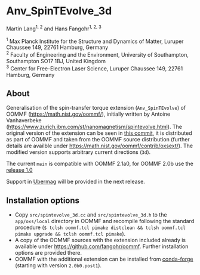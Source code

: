 # Anv_SpinTEvolve_3d
Martin Lang<sup>1, 2</sup> and Hans Fangohr<sup>1, 2, 3</sup>

<sup>1</sup> Max Planck Institute for the Structure and Dynamics of Matter, Luruper Chaussee 149, 22761 Hamburg, Germany   
<sup>2</sup> Faculty of Engineering and the Environment, University of Southampton, Southampton SO17 1BJ, United Kingdom  
<sup>3</sup> Center for Free-Electron Laser Science, Luruper Chaussee 149, 22761 Hamburg, Germany

## About

Generalisation of the spin-transfer torque extension (`Anv_SpinTEvolve`) of
OOMMF (https://math.nist.gov/oommf/), initially written by Antoine Vanhaverbeke
(https://www.zurich.ibm.com/st/nanomagnetism/spintevolve.html). The original
version of the extension can be seen in
[this commit](https://github.com/oommf-extensions/anv-spintevolve-3d/tree/75ddb5d04c40a7c7213ab2bba9cf1f4e7e0d79a8),
it is distributed as part of OOMMF and taken from the OOMMF source distribution (further details are availble under https://math.nist.gov/oommf/contrib/oxsext/).
The modified version supports arbitrary current directions (`3d`).

The current `main` is compatible with OOMMF 2.1a0, for OOMMF 2.0b use the [release 1.0](https://github.com/oommf-extensions/anv-spintevolve-3d/releases/tag/v1.0)

Support in [Ubermag](https://ubermag.github.io) will be provided in the next release.

## Installation options

- Copy `src/spintevolve_3d.cc` and `src/spintevolve_3d.h` to the `app/oxs/local` directory in OOMMF and recompile following the standard procedure (`$ tclsh oommf.tcl pimake distclean && tclsh oommf.tcl pimake upgrade && tclsh oommf.tcl pimake`).
- A copy of the OOMMF sources with the extension included already is available under https://github.com/fangohr/oommf. Further installation options are provided there.
- OOMMF with the additional extension can be installed from [conda-forge](https://anaconda.org/conda-forge/oommf) (starting with version `2.0b0.post1`).
